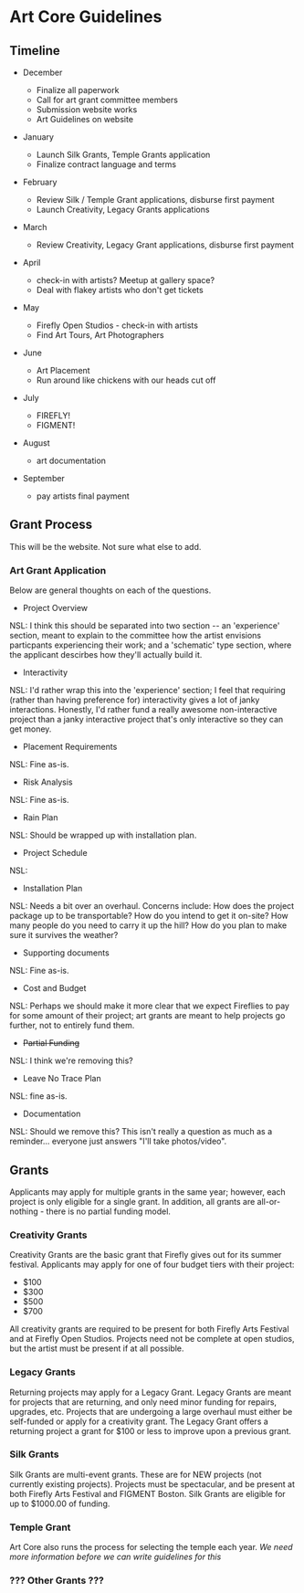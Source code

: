# Art Core Guidelines

## Timeline

- December
	- Finalize all paperwork
	- Call for art grant committee members
	- Submission website works
	- Art Guidelines on website

- January
	- Launch Silk Grants, Temple Grants application
	- Finalize contract language and terms

- February
	- Review Silk / Temple Grant applications, disburse first payment
	- Launch Creativity, Legacy Grants applications

- March
	- Review Creativity, Legacy Grant applications, disburse first payment

- April
	- check-in with artists? Meetup at gallery space?
	- Deal with flakey artists who don't get tickets

- May
	- Firefly Open Studios 	- check-in with artists
	- Find Art Tours, Art Photographers

- June
	- Art Placement
	- Run around like chickens with our heads cut off

- July
	- FIREFLY!
	- FIGMENT!

- August
	- art documentation

- September
	- pay artists final payment


## Grant Process

This will be the website.  Not sure what else to add.

### Art Grant Application

Below are general thoughts on each of the questions.

- Project Overview

NSL: I think this should be separated into two section -- an 'experience' section, meant to explain to the committee how the artist envisions particpants experiencing their work; and a 'schematic' type section, where the applicant descirbes how they'll actually build it.

- Interactivity

NSL: I'd rather wrap this into the 'experience' section; I feel that requiring (rather than having preference for) interactivity gives a lot of janky interactions.  Honestly, I'd rather fund a really awesome non-interactive project than a janky interactive project that's only interactive so they can get money.


- Placement Requirements

NSL: Fine as-is.


- Risk Analysis

NSL: Fine as-is.


- Rain Plan

NSL: Should be wrapped up with installation plan.


- Project Schedule

NSL:


- Installation Plan

NSL: Needs a bit over an overhaul.  Concerns include: How does the project package up to be transportable? How do you intend to get it on-site? How many people do you need to carry it up the hill? How do you plan to make sure it survives the weather?


- Supporting documents

NSL: Fine as-is.


- Cost and Budget

NSL: Perhaps we should make it more clear that we expect Fireflies to pay for some amount of their project; art grants are meant to help projects go further, not to entirely fund them.


- ~~Partial Funding~~

NSL: I think we're removing this?


- Leave No Trace Plan

NSL: fine as-is.


- Documentation

NSL: Should we remove this? This isn't really a question as much as a reminder... everyone just answers "I'll take photos/video".

## Grants

Applicants may apply for multiple grants in the same year; however, each project is only eligible for a single grant.  In addition, all grants are all-or-nothing 	- there is no partial funding model.

### Creativity Grants

Creativity Grants are the basic grant that Firefly gives out for its summer festival.  Applicants may apply for one of four budget tiers with their project:

- $100
- $300
- $500
- $700

All creativity grants are required to be present for both Firefly Arts Festival and at Firefly Open Studios.  Projects need not be complete at open studios, but the artist must be present if at all possible.

### Legacy Grants

Returning projects may apply for a Legacy Grant.  Legacy Grants are meant for projects that are returning, and only need minor funding for repairs, upgrades, etc.  Projects that are undergoing a large overhaul must either be self-funded or apply for a creativity grant.  The Legacy Grant offers a returning project a grant for $100 or less to improve upon a previous grant.  

### Silk Grants

Silk Grants are multi-event grants.  These are for NEW projects (not currently existing projects).  Projects must be spectacular, and be present at both Firefly Arts Festival and FIGMENT Boston.  Silk Grants are eligible for up to $1000.00 of funding.

### Temple Grant

Art Core also runs the process for selecting the temple each year.  *We need more information before we can write guidelines for this*

### ??? Other Grants ???
